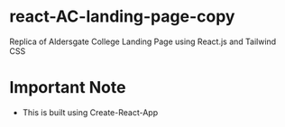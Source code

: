 # react-AC-landing-page-copy
Replica of Aldersgate College Landing Page using React.js and Tailwind CSS

# Important Note
- This is built using Create-React-App
